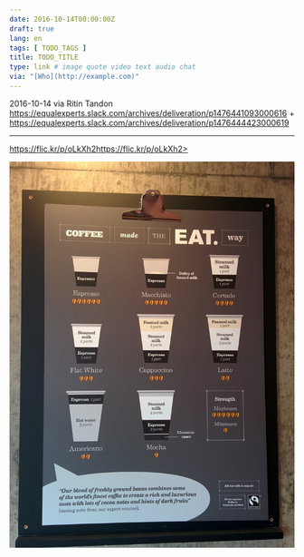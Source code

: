 ```yaml
---
date: 2016-10-14T00:00:00Z
draft: true
lang: en
tags: [ TODO_TAGS ]
title: TODO_TITLE
type: link # image quote video text audio chat
via: "[Who](http://example.com)"
---
```


2016-10-14 via Ritin Tandon
<https://equalexperts.slack.com/archives/deliveration/p1476441093000616>
+
<https://equalexperts.slack.com/archives/deliveration/p1476444423000619>

---

<https://flic.kr/p/oLkXh2>https://flic.kr/p/oLkXh2>

![alt text](eat-coffee-chart.jpeg)
